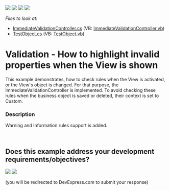 <!-- default badges list -->
![](https://img.shields.io/endpoint?url=https://codecentral.devexpress.com/api/v1/VersionRange/128595191/13.2.5%2B)
[![](https://img.shields.io/badge/Open_in_DevExpress_Support_Center-FF7200?style=flat-square&logo=DevExpress&logoColor=white)](https://supportcenter.devexpress.com/ticket/details/E1524)
[![](https://img.shields.io/badge/📖_How_to_use_DevExpress_Examples-e9f6fc?style=flat-square)](https://docs.devexpress.com/GeneralInformation/403183)
[![](https://img.shields.io/badge/💬_Leave_Feedback-feecdd?style=flat-square)](#does-this-example-address-your-development-requirementsobjectives)
<!-- default badges end -->
<!-- default file list -->
*Files to look at*:

* [ImmediateValidationController.cs](./CS/DXSample.Module/ImmediateValidationController.cs) (VB: [ImmediateValidationController.vb](./VB/DXSample.Module/ImmediateValidationController.vb))
* [TestObject.cs](./CS/DXSample.Module/TestObject.cs) (VB: [TestObject.vb](./VB/DXSample.Module/TestObject.vb))
<!-- default file list end -->
# Validation - How to highlight invalid properties when the View is shown


<p>This example demonstrates, how to check rules when the View is activated, or the View's object is changed. For that purpose, the ImmediateValidationController is implemented. To avoid checking these rules when the business object is saved or deleted, their context is set to Custom.</p>


<h3>Description</h3>

<p>Warning and Information rules support is added.</p>

<br/>


<!-- feedback -->
## Does this example address your development requirements/objectives?

[<img src="https://www.devexpress.com/support/examples/i/yes-button.svg"/>](https://www.devexpress.com/support/examples/survey.xml?utm_source=github&utm_campaign=xaf-how-to-highlight-invalid-properties-when-a-view-is-activated&~~~was_helpful=yes) [<img src="https://www.devexpress.com/support/examples/i/no-button.svg"/>](https://www.devexpress.com/support/examples/survey.xml?utm_source=github&utm_campaign=xaf-how-to-highlight-invalid-properties-when-a-view-is-activated&~~~was_helpful=no)

(you will be redirected to DevExpress.com to submit your response)
<!-- feedback end -->
